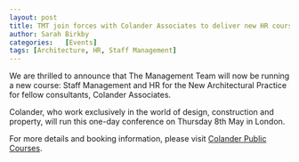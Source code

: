```yaml
---
layout: post
title: TMT join forces with Colander Associates to deliver new HR course for Architects
author: Sarah Birkby
categories:   [Events]
tags: [Architecture, HR, Staff Management]
---
```


We are thrilled to announce that The Management Team will now be running a new course: Staff Management and HR for the New Architectural Practice for fellow consultants, Colander Associates.

Colander, who work exclusively in the world of design, construction and property, will run this one-day conference on Thursday 8th May in London.

For more details and booking information, please visit [Colander Public Courses](http://www.colander.co.uk/training/public_courses.html).
